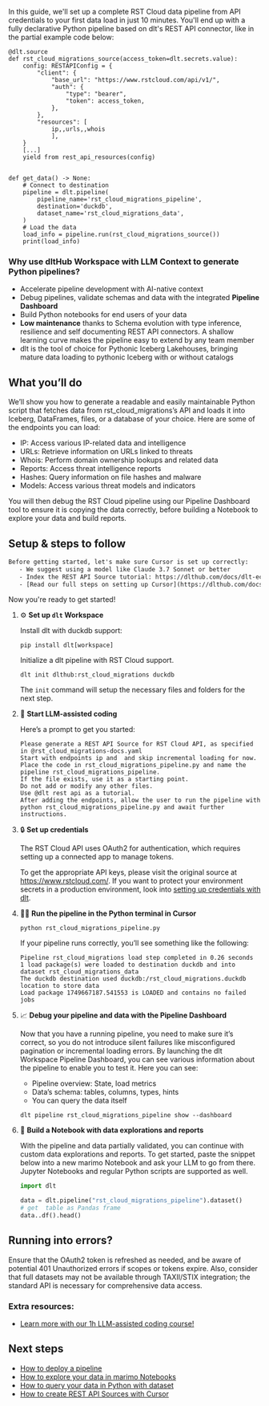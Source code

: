 In this guide, we'll set up a complete RST Cloud data pipeline from API credentials to your first data load in just 10 minutes. You'll end up with a fully declarative Python pipeline based on dlt's REST API connector, like in the partial example code below:

```python-outcome
@dlt.source
def rst_cloud_migrations_source(access_token=dlt.secrets.value):
    config: RESTAPIConfig = {
        "client": {
            "base_url": "https://www.rstcloud.com/api/v1/",
            "auth": {
                "type": "bearer",
                "token": access_token,
            },
        },
        "resources": [
            ip,,urls,,whois
            ],
    }
    [...]
    yield from rest_api_resources(config)


def get_data() -> None:
    # Connect to destination
    pipeline = dlt.pipeline(
        pipeline_name='rst_cloud_migrations_pipeline',
        destination='duckdb',
        dataset_name='rst_cloud_migrations_data', 
    )
    # Load the data
    load_info = pipeline.run(rst_cloud_migrations_source())
    print(load_info) 
```

### Why use dltHub Workspace with LLM Context to generate Python pipelines?

- Accelerate pipeline development with AI-native context
- Debug pipelines, validate schemas and data with the integrated **Pipeline Dashboard**
- Build Python notebooks for end users of your data
- **Low maintenance** thanks to Schema evolution with type inference, resilience and self documenting REST API connectors. A shallow learning curve makes the pipeline easy to extend by any team member
- dlt is the tool of choice for Pythonic Iceberg Lakehouses, bringing mature data loading to pythonic Iceberg with or without catalogs

## What you’ll do

We’ll show you how to generate a readable and easily maintainable Python script that fetches data from rst_cloud_migrations’s API and loads it into Iceberg, DataFrames, files, or a database of your choice. Here are some of the endpoints you can load:

- IP: Access various IP-related data and intelligence
- URLs: Retrieve information on URLs linked to threats
- Whois: Perform domain ownership lookups and related data
- Reports: Access threat intelligence reports
- Hashes: Query information on file hashes and malware
- Models: Access various threat models and indicators

You will then debug the RST Cloud pipeline using our Pipeline Dashboard tool to ensure it is copying the data correctly, before building a Notebook to explore your data and build reports.

## Setup & steps to follow

```default
Before getting started, let's make sure Cursor is set up correctly:
   - We suggest using a model like Claude 3.7 Sonnet or better
   - Index the REST API Source tutorial: https://dlthub.com/docs/dlt-ecosystem/verified-sources/rest_api/ and add it to context as **@dlt rest api**
   - [Read our full steps on setting up Cursor](https://dlthub.com/docs/dlt-ecosystem/llm-tooling/cursor-restapi#23-configuring-cursor-with-documentation)
```

Now you're ready to get started!

1. ⚙️ **Set up `dlt` Workspace**
    
    Install dlt with duckdb support:
    ```shell
    pip install dlt[workspace]
    ```

    Initialize a dlt pipeline with RST Cloud support.
    ```shell
    dlt init dlthub:rst_cloud_migrations duckdb
    ```

    The `init` command will setup the necessary files and folders for the next step.
    
2. 🤠 **Start LLM-assisted coding**
    
    Here’s a prompt to get you started:
    
    ```prompt
    Please generate a REST API Source for RST Cloud API, as specified in @rst_cloud_migrations-docs.yaml 
    Start with endpoints ip and  and skip incremental loading for now. 
    Place the code in rst_cloud_migrations_pipeline.py and name the pipeline rst_cloud_migrations_pipeline. 
    If the file exists, use it as a starting point. 
    Do not add or modify any other files. 
    Use @dlt rest api as a tutorial. 
    After adding the endpoints, allow the user to run the pipeline with python rst_cloud_migrations_pipeline.py and await further instructions.
    ```

    
3. 🔒 **Set up credentials** 
    
    The RST Cloud API uses OAuth2 for authentication, which requires setting up a connected app to manage tokens.
    
    To get the appropriate API keys, please visit the original source at https://www.rstcloud.com/.
    If you want to protect your environment secrets in a production environment, look into [setting up credentials with dlt](https://dlthub.com/docs/walkthroughs/add_credentials).
    
4. 🏃‍♀️ **Run the pipeline in the Python terminal in Cursor**
    
    ```shell
    python rst_cloud_migrations_pipeline.py
    ```
    
    If your pipeline runs correctly, you’ll see something like the following:
    
    ```shell
    Pipeline rst_cloud_migrations load step completed in 0.26 seconds
    1 load package(s) were loaded to destination duckdb and into dataset rst_cloud_migrations_data
    The duckdb destination used duckdb:/rst_cloud_migrations.duckdb location to store data
    Load package 1749667187.541553 is LOADED and contains no failed jobs
    ```
    
5. 📈 **Debug your pipeline and data with the Pipeline Dashboard**

    Now that you have a running pipeline, you need to make sure it’s correct, so you do not introduce silent failures like misconfigured pagination or incremental loading errors. By launching the dlt Workspace Pipeline Dashboard, you can see various information about the pipeline to enable you to test it. Here you can see:
    - Pipeline overview: State, load metrics
    - Data’s schema: tables, columns, types, hints
    - You can query the data itself
    
    ```shell
    dlt pipeline rst_cloud_migrations_pipeline show --dashboard
    ```
    
6. 🐍 **Build a Notebook with data explorations and reports**

    With the pipeline and data partially validated, you can continue with custom data explorations and reports. To get started, paste the snippet below into a new marimo Notebook and ask your LLM to go from there. Jupyter Notebooks and regular Python scripts are supported as well.

    
    ```python
    import dlt

   data = dlt.pipeline("rst_cloud_migrations_pipeline").dataset()
   # get  table as Pandas frame
   data..df().head()
    ```

## Running into errors?

Ensure that the OAuth2 token is refreshed as needed, and be aware of potential 401 Unauthorized errors if scopes or tokens expire. Also, consider that full datasets may not be available through TAXII/STIX integration; the standard API is necessary for comprehensive data access.

### Extra resources:

- [Learn more with our 1h LLM-assisted coding course!](https://www.youtube.com/watch?v=GGid70rnJuM)

## Next steps

- [How to deploy a pipeline](https://dlthub.com/docs/walkthroughs/deploy-a-pipeline)
- [How to explore your data in marimo Notebooks](https://dlthub.com/docs/general-usage/dataset-access/marimo)
- [How to query your data in Python with dataset](https://dlthub.com/docs/general-usage/dataset-access/dataset)
- [How to create REST API Sources with Cursor](https://dlthub.com/docs/dlt-ecosystem/llm-tooling/cursor-restapi)